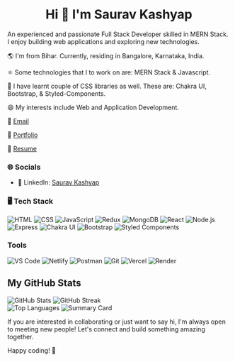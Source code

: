 <h1 align="center"><strong>Hi 👋 I'm Saurav Kashyap</strong></h1>

<p>An experienced and passionate Full Stack Developer skilled in MERN Stack. I enjoy building web applications and exploring new technologies.</p>

🌎 I'm from Bihar. Currently, residing in Bangalore, Karnataka, India.

⚛ Some technologies that I to work on are: MERN Stack & Javascript.

🚀 I have learnt couple of CSS libraries as well. These are: Chakra UI, Bootstrap, & Styled-Components.

😄 My interests include Web and Application Development.

📩 [Email](kashyapsaurav531@gmail.com)

📜 [Portfolio](https://portfolio-ten-livid-87.vercel.app/)

📜 [Resume](https://drive.google.com/file/d/1enlN04gFKiPAnIz9d-KnLLIWjbkYvwqa/view?usp=sharing)

### 🌐 Socials

- 💼 LinkedIn: [Saurav Kashyap](https://www.linkedin.com/in/saurav-kashyap/)

### 🖥 Tech Stack

![HTML](https://img.shields.io/badge/-HTML-orange?style=flat-square&logo=html5&logoColor=white) ![CSS](https://img.shields.io/badge/-CSS-blue?style=flat-square&logo=css3&logoColor=white) ![JavaScript](https://img.shields.io/badge/-JavaScript-yellow?style=flat-square&logo=javascript&logoColor=white) ![Redux](https://img.shields.io/badge/-Redux-764ABC?style=flat-square&logo=redux&logoColor=white) ![MongoDB](https://img.shields.io/badge/-MongoDB-green?style=flat-square&logo=mongodb&logoColor=white) ![React](https://img.shields.io/badge/-React-blue?style=flat-square&logo=react&logoColor=white) ![Node.js](https://img.shields.io/badge/-Node.js-339933?style=flat-square&logo=node.js&logoColor=white)
 ![Express](https://img.shields.io/badge/-Express-000000?style=flat-square&logo=express&logoColor=white)
 ![Chakra UI](https://img.shields.io/badge/-Chakra%20UI-blue?style=flat-square&logo=chakra-ui&logoColor=white) ![Bootstrap](https://img.shields.io/badge/-Bootstrap-purple?style=flat-square&logo=bootstrap&logoColor=white) ![Styled Components](https://img.shields.io/badge/-Styled%20Components-pink?style=flat-square&logo=styled-components&logoColor=white)
 
 ### Tools

 ![VS Code](https://img.shields.io/badge/-VS%20Code-007ACC?style=flat-square&logo=visualstudiocode&logoColor=white)
 ![Netlify](https://img.shields.io/badge/-Netlify-blue?style=flat-square&logo=netlify&logoColor=white) ![Postman](https://img.shields.io/badge/-Postman-orange?style=flat-square&logo=postman&logoColor=white) ![Git](https://img.shields.io/badge/-Git-F05032?style=flat-square&logo=git&logoColor=white) ![Vercel](https://img.shields.io/badge/-Vercel-000000?style=flat-square&logo=vercel&logoColor=white) ![Render](https://img.shields.io/badge/-Render-46E3B7?style=flat-square&logo=render&logoColor=white) 

## My GitHub Stats

![GitHub Stats](https://github-readme-stats.vercel.app/api?username=skashyap9934&show_icons=true&theme=radical)
![GitHub Streak](https://github-readme-streak-stats.herokuapp.com/?user=skashyap9934&theme=radical) <br />
![Top Languages](https://github-readme-stats.vercel.app/api/top-langs/?username=skashyap9934&layout=compact&theme=radical) ![Summary Card](https://github-profile-summary-cards.vercel.app/api/cards/profile-details?username=skashyap9934&theme=github)

If you are interested in collaborating or just want to say hi, I'm always open to meeting new people! Let's connect and build something amazing together.

Happy coding! 🚀
